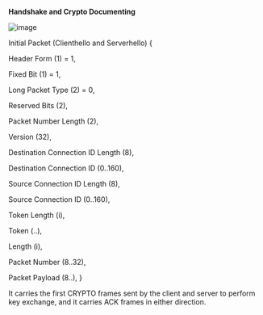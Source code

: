 **Handshake and Crypto Documenting**


![image](https://user-images.githubusercontent.com/84244797/229498511-c5d801f4-8272-4fdc-ad74-d4370ced8e62.png)

Initial Packet (Clienthello and Serverhello) {

  Header Form (1) = 1,
  
  Fixed Bit (1) = 1,
  
  Long Packet Type (2) = 0,
  
  Reserved Bits (2),
  
  Packet Number Length (2),
  
  Version (32),
  
  Destination Connection ID Length (8),
  
  Destination Connection ID (0..160),
  
  Source Connection ID Length (8),
  
  Source Connection ID (0..160),
  
  Token Length (i),
  
  Token (..),
  
  Length (i),
  
  Packet Number (8..32),
  
  Packet Payload (8..),
}

It carries the first CRYPTO frames sent by the client and server to
perform key exchange, and it carries ACK frames in either direction.

